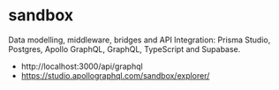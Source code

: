 # sandbox
Data modelling, middleware, bridges and API Integration: Prisma Studio, Postgres, Apollo GraphQL, GraphQL, TypeScript and Supabase.

- http://localhost:3000/api/graphql
- https://studio.apollographql.com/sandbox/explorer/
